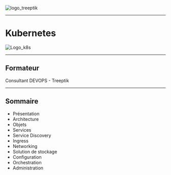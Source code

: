 ![logo_treeptik](Slides/Img/Debut/1_1_Treeptik.png)


--------


# Kubernetes



![Logo_k8s](Slides/Img/kubernetes-logo-only.png)



--------

## Formateur



Consultant DEVOPS - Treeptik


--------

## Sommaire

- Présentation
- Architecture
- Objets
- Services
- Service Discovery
- Ingress
- Networking
- Solution de stockage
- Configuration
- Orchestration
- Administration
